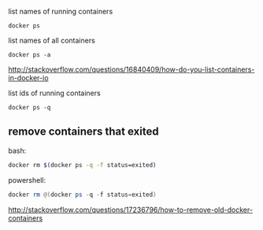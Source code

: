 list names of running containers

`docker ps`

list names of all containers

`docker ps -a`

http://stackoverflow.com/questions/16840409/how-do-you-list-containers-in-docker-io

list ids of running containers

`docker ps -q`

## remove containers that exited

bash:

```bash
docker rm $(docker ps -q -f status=exited)
```

powershell:

```powershell
docker rm @(docker ps -q -f status=exited)
```

http://stackoverflow.com/questions/17236796/how-to-remove-old-docker-containers

